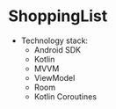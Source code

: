 # ShoppingList

- Technology stack:
    - Android SDK
    - Kotlin
    - MVVM
    - ViewModel
    - Room
    - Kotlin Coroutines
